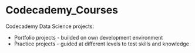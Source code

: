 # Codecademy_Courses

Codecademy Data Science projects:
- Portfolio projects - builded on own development environment
- Practice projects - guided at different levels to test skills and knowledge

